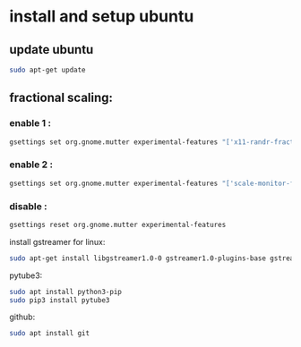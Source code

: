 # install and setup ubuntu 

## update ubuntu
```bash
sudo apt-get update
```



## fractional scaling:
### enable 1 :
```bash
gsettings set org.gnome.mutter experimental-features "['x11-randr-fractional-scaling']"
```

### enable 2 : 
```bash
gsettings set org.gnome.mutter experimental-features "['scale-monitor-framebuffer']"
```

### disable : 
```bash
gsettings reset org.gnome.mutter experimental-features
```


install gstreamer for linux: 
```bash
sudo apt-get install libgstreamer1.0-0 gstreamer1.0-plugins-base gstreamer1.0-plugins-good gstreamer1.0-plugins-bad gstreamer1.0-plugins-ugly gstreamer1.0-libav gstreamer1.0-doc gstreamer1.0-tools gstreamer1.0-x gstreamer1.0-alsa gstreamer1.0-gl gstreamer1.0-gtk3 gstreamer1.0-qt5 gstreamer1.0-pulseaudio
```

pytube3: 
```bash
sudo apt install python3-pip
sudo pip3 install pytube3
```

github:
```bash
sudo apt install git
```






